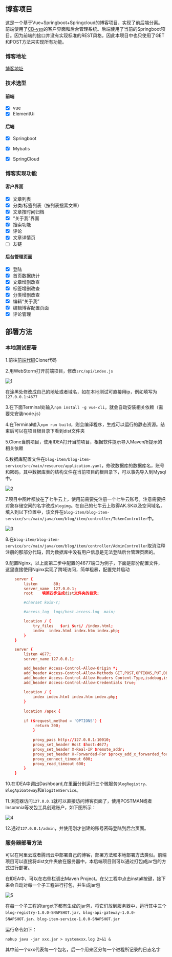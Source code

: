 ## 博客项目

这是一个基于Vue+Springboot+Springcloud的博客项目，实现了前后端分离。前端使用了[CB-ysx](https://github.com/CB-ysx/myblog/commits?author=CB-ysx)的客户界面和后台管理系统。后端使用了当前的Springboot项目。因为前端的接口并没有实现标准的REST风格，因此本项目中也只使用了GET和POST方法来实现所有功能。

### 博客地址

[博客地址](http://47.100.40.16/home)

### 技术选型

#### 前端

- [X] vue
- [X] ElementUi

#### 后端

- [X] Springboot
- [X] Mybatis
- [X] SpringCloud


### 博客实现功能

#### 客户界面

- [X] 文章列表
- [X] 分类/标签列表（按列表搜索文章）
- [X] 文章按时间归档
- [X] “关于我”界面
- [X] 搜索功能
- [X] 评论
- [X] 文章详情页
- [ ] 友链

#### 后台管理页面

- [X] 登陆
- [X] 首页数据统计
- [X] 文章增删改查
- [X] 标签增删改查
- [X] 分类增删改查
- [X] 编辑“关于我”
- [X] 编辑博客配置页面
- [X] 评论管理

## 部署方法

### 本地测试部署

1.前往[前端代码](https://github.com/CB-ysx/myblog)Clone代码

2.用WebStorm打开前端项目，修改`src/api/index.js`

![1](img/1.png)

在涂黑处修改成自己的地址或者域名，如在本地测试可直接用ip，例如填写为`127.0.0.1:4677`

3.在下面Terminal处输入`npm install -g vue-cli`，就会自动安装相关依赖（需要先安装node.js）

4.在Terminal输入`npm run build`，则会编译程序，生成可以运行的静态资源。结束后可以在项目根目录下看到dist文件夹

5.Clone当前项目，使用IDEA打开当前项目，根据软件提示导入Maven所提示的相关依赖

6.数据库配置文件在`blog-item/blog-item-service/src/main/resource/application.yaml`，修改数据库的数据库名，账号和密码。其中数据库表的结构文件在当前项目的根目录下，可以事先导入到Mysql中。

![2](img/2.png)

7.项目中图片都放在了七牛云上，使用前需要先注册一个七牛云账号。注意需要把对象存储空间的名字改成`blogimg`。在自己的七牛云上取得AK.SK以及空间域名，填入到以下位置中，该文件在`blog-item/blog-item-service/src/main/java/com/blog/item/controller/TokenController`中。

![3](img/3.png)

8.在`blog-item/blog-item-service/src/main/java/com/blog/item/controller/AdminController`取消注释注册的那部分代码，因为数据库中没有用户信息是无法登陆后台管理页面的。

9.配置Nginx，以上面第二步中配置的4677端口为例子，下面是部分配置文件，这里直接使用Nginx实现了跨域访问，简单粗暴，配置完并启动


```conf
	server {
        listen       80;
        server_name  127.0.0.1;
		root	填第四步生成dist文件夹的目录;

        #charset koi8-r;

        #access_log  logs/host.access.log  main;

        location / {
            try_files	$uri $uri/ /index.html;
            index  index.html index.htm index.php;
        }
	}

	server {
		listen 4677;
		server_name 127.0.0.1;

		add_header Access-Control-Allow-Origin *;
		add_header Access-Control-Allow-Methods GET,POST,OPTIONS,PUT,DELETE;
		add_header Access-Control-Allow-Headers Content-Type,isdebug,isAdmin,accessToken,x-requested-with;
		add_header Access-Control-Allow-Credentials true;
		
		location / {
			index index.html index.htm index.php;
		}
		
		location /apex {
		
		if ($request_method = 'OPTIONS') {
			 return 200;
			}
		
			proxy_pass http://127.0.0.1:10010;
			proxy_set_header Host $host:4677;
			proxy_set_header X-Real-IP $remote_addr;
			proxy_set_header X-Forwarded-For $proxy_add_x_forwarded_for;
			proxy_connect_timeout 600;
			proxy_read_timeout 600;
		}
	}
```

10.在IDEA中调出Dashboard,在里面分别运行三个微服务`BlogRegistry`、`BlogApiGateway`和`BlogItemService`。

11.浏览器访问`127.0.0.1`就可以直接访问博客页面了，使用POSTMAN或者Insomnia等发包工具创建账户，如下图所示：

![4](img/4.png)

12.通过`127.0.0.1/admin`，并使用刚才创建的账号密码登陆到后台页面。

### 服务器部署方法

可以在阿里云或者腾讯云中部署自己的博客，部署方法和本地部署方法类似。前端项目可以直接将dist文件夹放在服务器中，本后端项目则可以通过打包成jar包的方式进行部署。

在IDEA中，可以在右侧栏调出Maven Project。在父工程中点击install按键，接下来会自动对每一个子工程进行打包，并生成jar包

![5](img/5.png)

在每一个子工程的target下都有生成的jar包，将它们放到服务器中，运行其中三个`blog-registry-1.0.0-SNAPSHOT.jar`、`blog-api-gateway-1.0.0-SNAPSHOT.jar`、`blog-item-service-1.0.0-SNAPSHOT.jar`

运行命令如下：

`nohup java -jar xxx.jar > systemxxx.log 2>&1 &`

其中前一个xxx代表每一个包名，后一个用来区分每一个进程所记录的日志名字
